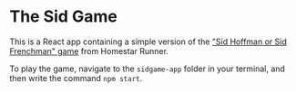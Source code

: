 # The Sid Game #

This is a React app containing a simple version of the ["Sid Hoffman or Sid Frenchman" game](http://www.hrwiki.org/wiki/Homestar_Runner's_%22Sid%22_Game) from Homestar Runner.

To play the game, navigate to the `sidgame-app` folder in your terminal, and then write the command `npm start`.